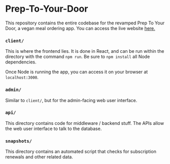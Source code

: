 # Prep-To-Your-Door

This repository contains the entire codebase for the revamped Prep To Your Door, a vegan meal ordering app. You can access the live website [here.](https://www.preptoyourdoor.com/)

### `client/`
This is where the frontend lies. It is done in React, and can be run within the directory with the command `npm run`. Be sure to `npm install` all Node dependencies.

Once Node is running the app, you can access it on your browser at `localhost:3000`.

### `admin/`
Similar to `client/`, but for the admin-facing web user interface.

### `api/`
This directory contains code for middleware / backend stuff. The APIs allow the web user interface to talk to the database.

### `snapshots/`
This directory contains an automated script that checks for subscription renewals and other related data.
